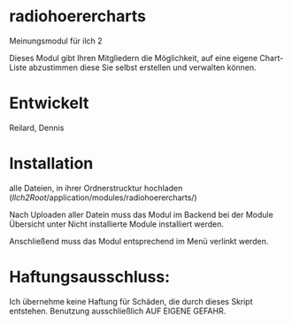 # radiohoerercharts

Meinungsmodul für ilch 2

Dieses Modul gibt Ihren Mitgliedern die Möglichkeit, auf eine eigene Chart-Liste abzustimmen diese Sie selbst erstellen und verwalten können.

# Entwickelt

Reilard, Dennis

# Installation

alle Dateien, in ihrer Ordnerstrucktur hochladen (*Ilch2Root*/application/modules/radiohoerercharts/)

Nach Uploaden aller Datein muss das Modul im Backend bei der Module Übersicht unter Nicht installierte Module installiert werden.

Anschließend muss das Modul entsprechend im Menü verlinkt werden.

# Haftungsausschluss:

Ich übernehme keine Haftung für Schäden, die durch dieses Skript entstehen. Benutzung ausschließlich AUF EIGENE GEFAHR.
